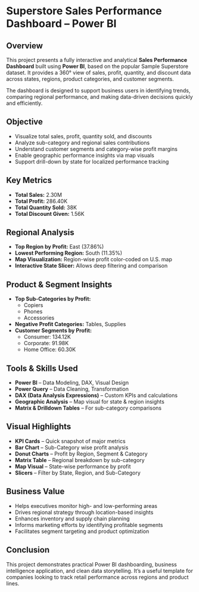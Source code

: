 #  Superstore Sales Performance Dashboard – Power BI

##  Overview
This project presents a fully interactive and analytical **Sales Performance Dashboard** built using **Power BI**, based on the popular Sample Superstore dataset. It provides a 360° view of sales, profit, quantity, and discount data across states, regions, product categories, and customer segments.

The dashboard is designed to support business users in identifying trends, comparing regional performance, and making data-driven decisions quickly and efficiently.

## Objective
- Visualize total sales, profit, quantity sold, and discounts
- Analyze sub-category and regional sales contributions
- Understand customer segments and category-wise profit margins
- Enable geographic performance insights via map visuals
- Support drill-down by state for localized performance tracking

##  Key Metrics
- **Total Sales:** 2.30M  
- **Total Profit:** 286.40K  
- **Total Quantity Sold:** 38K  
- **Total Discount Given:** 1.56K
  
##  Regional Analysis
- **Top Region by Profit:** East (37.86%)  
- **Lowest Performing Region:** South (11.35%)  
- **Map Visualization:** Region-wise profit color-coded on U.S. map  
- **Interactive State Slicer:** Allows deep filtering and comparison

##  Product & Segment Insights
- **Top Sub-Categories by Profit:**
  - Copiers
  - Phones
  - Accessories
- **Negative Profit Categories:** Tables, Supplies  
- **Customer Segments by Profit:**  
  - Consumer: 134.12K  
  - Corporate: 91.98K  
  - Home Office: 60.30K

##  Tools & Skills Used
- **Power BI** – Data Modeling, DAX, Visual Design  
- **Power Query** – Data Cleaning, Transformation  
- **DAX (Data Analysis Expressions)** – Custom KPIs and calculations  
- **Geographic Analysis** – Map visual for state & region insights  
- **Matrix & Drilldown Tables** – For sub-category comparisons

## Visual Highlights
- **KPI Cards** – Quick snapshot of major metrics  
- **Bar Chart** – Sub-Category wise profit analysis  
- **Donut Charts** – Profit by Region, Segment & Category  
- **Matrix Table** – Regional breakdown by sub-category  
- **Map Visual** – State-wise performance by profit  
- **Slicers** – Filter by State, Region, and Sub-Category

## Business Value
- Helps executives monitor high- and low-performing areas  
- Drives regional strategy through location-based insights  
- Enhances inventory and supply chain planning  
- Informs marketing efforts by identifying profitable segments  
- Facilitates segment targeting and product optimization

## Conclusion
This project demonstrates practical Power BI dashboarding, business intelligence application, and clean data storytelling. It’s a useful template for companies looking to track retail performance across regions and product lines.

